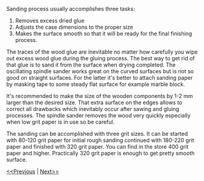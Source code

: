 Sanding process usually accomplishes three tasks:

1. Removes excess dried glue
2. Adjusts the case dimensions to the proper size
3. Makes the surface smooth so that it will be ready for the final finishing process.

The traces of the wood glue are inevitable no matter how carefully you wipe out excess wood glue during the gluing process. The best way to get rid of that glue is to sand it from the surface when drying completed. The oscillating spindle sander works great on the curved surfaces but is not so good on straight surfaces. For the latter it's better to attach sanding paper by masking tape to some steady flat surface for example marble block.

It's recommended to make the size of the wooden components by 1-2 mm larger than the desired size. That extra surface on the edges allows to correct all drawbacks which inevitably occur after sawing and gluing processes. The spindle sander removes the wood very quickly especially when low grit paper is in use so be careful. 

The sanding can be accomplished with three grit sizes. It can be started with 80-120 grit paper for initial rough sanding continued with 180-220 grit paper and finished with 320 grit paper. You can find in the store 400 grit paper and higher. Practically 320 grit paper is enough to get pretty smooth surface.

[<<Previous](https://github.com/project-owner/Peppy.doc/wiki/Gluing) | [Next>>](https://github.com/project-owner/Peppy.doc/wiki/Finishing)